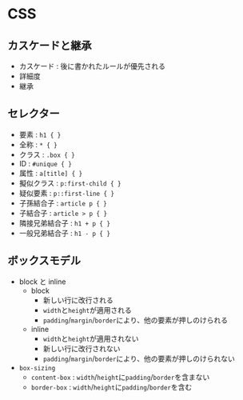 # CSS

## カスケードと継承

- カスケード : 後に書かれたルールが優先される
- 詳細度
- 継承

## セレクター

- 要素 : `h1 { }`
- 全称 : `* { }`
- クラス : `.box { }`
- ID : `#unique { }`
- 属性 : `a[title] { }`
- 擬似クラス : `p:first-child { }`
- 疑似要素 : `p::first-line { }`
- 子孫結合子 : `article p { }`
- 子結合子 : `article > p { }`
- 隣接兄弟結合子 : `h1 + p { }`
- 一般兄弟結合子 : `h1 - p { }`

## ボックスモデル

- block と inline
  - block
    - 新しい行に改行される
    - `width`と`height`が適用される
    - `padding`/`margin`/`border`により、他の要素が押しのけられる
  - inline
    - `width`と`height`が適用されない
    - 新しい行に改行されない
    - `padding`/`margin`/`border`により、他の要素が押しのけられない
- `box-sizing`
  - `content-box` : `width`/`height`に`padding`/`border`を含まない
  - `border-box` : `width`/`height`に`padding`/`border`を含む
